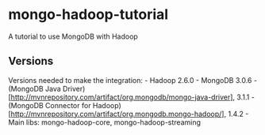 # mongo-hadoop-tutorial
A tutorial to use MongoDB with Hadoop

## Versions
Versions needed to make the integration:
    - Hadoop 2.6.0
    - MongoDB 3.0.6
    - (MongoDB Java Driver)[http://mvnrepository.com/artifact/org.mongodb/mongo-java-driver], 3.1.1
    - (MongoDB Connector for Hadoop)[http://mvnrepository.com/artifact/org.mongodb.mongo-hadoop/], 1.4.2
        - Main libs: mongo-hadoop-core, mongo-hadoop-streaming
        

